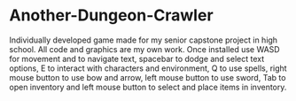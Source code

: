 # Another-Dungeon-Crawler
Individually developed game made for my senior capstone project in high school. All code and graphics are my own work.
Once installed use WASD for movement and to navigate text, spacebar to dodge and select text options, E to interact with characters and environment, Q to use spells,
right mouse button to use bow and arrow, left mouse button to use sword, Tab to open inventory and left mouse button to select and place items in inventory.
